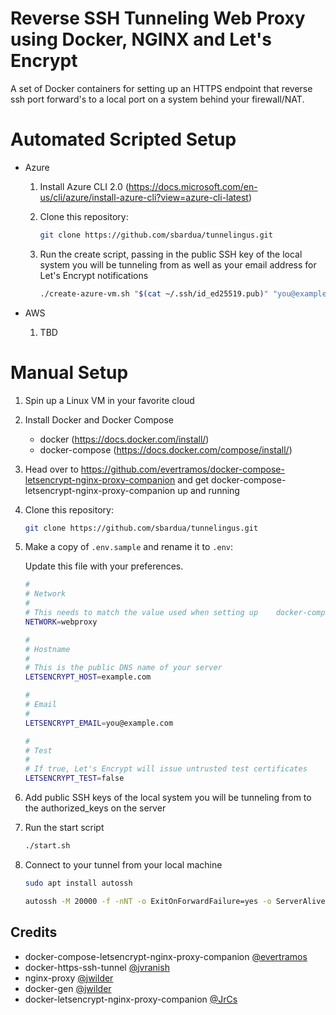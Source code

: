 # Reverse SSH Tunneling Web Proxy using Docker, NGINX and Let's Encrypt

A set of Docker containers for setting up an HTTPS endpoint that reverse ssh port forward's to a local port on a system behind your firewall/NAT.

# Automated Scripted Setup

- Azure

    1. Install Azure CLI 2.0 (https://docs.microsoft.com/en-us/cli/azure/install-azure-cli?view=azure-cli-latest)
    
    2. Clone this repository:

        ```bash
        git clone https://github.com/sbardua/tunnelingus.git
        ```
    
    3. Run the create script, passing in the public SSH key of the local system you will be tunneling from as well as your email address for Let's Encrypt notifications
    
        ```bash
        ./create-azure-vm.sh "$(cat ~/.ssh/id_ed25519.pub)" "you@example.com"
        ```

- AWS

    1. TBD

# Manual Setup

1. Spin up a Linux VM in your favorite cloud

2. Install Docker and Docker Compose

    - docker (https://docs.docker.com/install/)
    - docker-compose (https://docs.docker.com/compose/install/)

3. Head over to https://github.com/evertramos/docker-compose-letsencrypt-nginx-proxy-companion and get docker-compose-letsencrypt-nginx-proxy-companion up and running

4. Clone this repository:

    ```bash
    git clone https://github.com/sbardua/tunnelingus.git
    ```

5. Make a copy of `.env.sample` and rename it to `.env`:

    Update this file with your preferences.

    ```bash
    #
    # Network
    #
    # This needs to match the value used when setting up    docker-compose-letsencrypt-nginx-proxy-companion
    NETWORK=webproxy

    #
    # Hostname
    #
    # This is the public DNS name of your server
    LETSENCRYPT_HOST=example.com

    #
    # Email
    #
    LETSENCRYPT_EMAIL=you@example.com

    #
    # Test
    #
    # If true, Let's Encrypt will issue untrusted test certificates
    LETSENCRYPT_TEST=false
    ```

6. Add public SSH keys of the local system you will be tunneling from to the authorized_keys on the server

7. Run the start script

    ```bash
    ./start.sh
    ```

8. Connect to your tunnel from your local machine

    ```bash
    sudo apt install autossh

    autossh -M 20000 -f -nNT -o ExitOnForwardFailure=yes -o ServerAliveInterval=30 -o ConnectTimeout=5 -g -R 8080:localhost:8123 -p 2222 tunnelingus@your-public-fqdn.com
    ```

## Credits

- docker-compose-letsencrypt-nginx-proxy-companion [@evertramos](https://github.com/evertramos/docker-compose-letsencrypt-nginx-proxy-companion)
- docker-https-ssh-tunnel [@jvranish](https://github.com/jvranish/docker-https-ssh-tunnel)
- nginx-proxy [@jwilder](https://github.com/jwilder/nginx-proxy)
- docker-gen [@jwilder](https://github.com/jwilder/docker-gen)
- docker-letsencrypt-nginx-proxy-companion [@JrCs](https://github.com/JrCs/docker-letsencrypt-nginx-proxy-companion)
